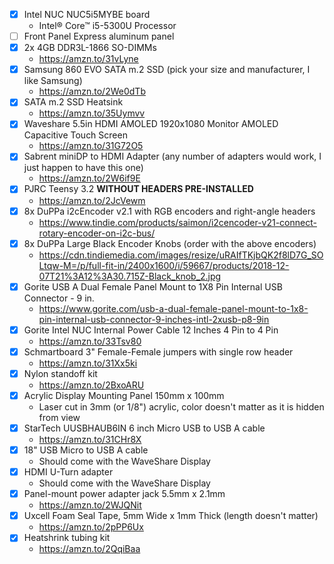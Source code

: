 - [x] Intel NUC NUC5i5MYBE board
  * Intel® Core™ i5-5300U Processor
- [ ] Front Panel Express aluminum panel
- [x] 2x 4GB DDR3L-1866 SO-DIMMs
  * https://amzn.to/31vLyne
- [x] Samsung 860 EVO SATA m.2 SSD (pick your size and manufacturer, I like Samsung)
  * https://amzn.to/2We0dTb
- [x] SATA m.2 SSD Heatsink
  * https://amzn.to/35Uymvv
- [x] Waveshare 5.5in HDMI AMOLED 1920x1080 Monitor AMOLED Capacitive Touch Screen
  * https://amzn.to/31G72O5
- [x] Sabrent miniDP to HDMI Adapter (any number of adapters would work, I just happen to have this one)
  * https://amzn.to/2W6if9E
- [x] PJRC Teensy 3.2 **WITHOUT HEADERS PRE-INSTALLED**
  * https://amzn.to/2JcVewm
- [x] 8x DuPPa i2cEncoder v2.1 with RGB encoders and right-angle headers
  * https://www.tindie.com/products/saimon/i2cencoder-v21-connect-rotary-encoder-on-i2c-bus/
- [x] 8x DuPPa Large Black Encoder Knobs (order with the above encoders)
  * https://cdn.tindiemedia.com/images/resize/uRAIfTKjbQK2f8lD7G_SOLtqw-M=/p/full-fit-in/2400x1600/i/59667/products/2018-12-07T21%3A12%3A30.715Z-Black_knob_2.jpg
- [x] Gorite USB A Dual Female Panel Mount to 1X8 Pin Internal USB Connector - 9 in.
  * https://www.gorite.com/usb-a-dual-female-panel-mount-to-1x8-pin-internal-usb-connector-9-inches-intl-2xusb-p8-9in
- [x] Gorite Intel NUC Internal Power Cable 12 Inches 4 Pin to 4 Pin
  * https://amzn.to/33Tsv80
- [x] Schmartboard 3" Female-Female jumpers with single row header
  * https://amzn.to/31Xx5ki
- [x] Nylon standoff kit
  * https://amzn.to/2BxoARU
- [x] Acrylic Display Mounting Panel 150mm x 100mm
  * Laser cut in 3mm (or 1/8") acrylic, color doesn't matter as it is hidden from view
- [x] StarTech UUSBHAUB6IN 6 inch Micro USB to USB A cable
  * https://amzn.to/31CHr8X
- [x] 18" USB Micro to USB A cable
  * Should come with the WaveShare Display
- [x] HDMI U-Turn adapter
  * Should come with the WaveShare Display
- [x] Panel-mount power adapter jack 5.5mm x 2.1mm
  * https://amzn.to/2WJQNit
- [x] Uxcell Foam Seal Tape, 5mm Wide x 1mm Thick (length doesn't matter)
  * https://amzn.to/2pPP6Ux
- [x] Heatshrink tubing kit
  * https://amzn.to/2QqiBaa
